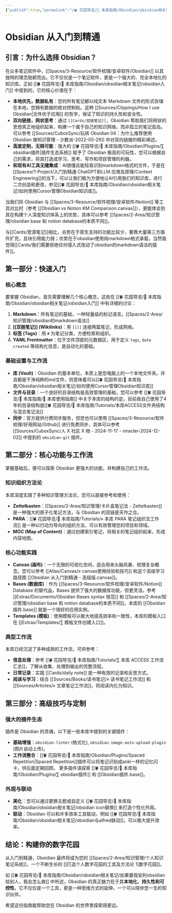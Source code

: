 ```yaml
---
{"publish":true,"permalink":"/🍀 花园导览/🧰 本库指南/Obsidian/obsidian相关笔记/∑ Obsidian 从入门到精通.md","created":"2024-07-29","modified":"2025-07-05","published":"2025-07-29T17:31:08.333+08:00","tags":["MOC","todo","AI生成"],"cssclasses":""}
---
```



# Obsidian 从入门到精通


## 引言：为什么选择 Obsidian？

在众多笔记软件中，[[Spaces/3-Resource/软件梳理/安卓软件/Obsidian]] 以其独特的理念脱颖而出。它不仅仅是一个笔记软件，更是一个强大的、完全本地化的知识库。正如 [[🍀 花园导览/🧰 本库指南/Obsidian/obsidian相关笔记/obsidian入门]] 中提到的，它的核心价值在于：

- **本地优先，数据私有**：您的所有笔记都以纯文本 Markdown 文件的形式存储在本地，您拥有数据的绝对控制权。这种 [[Sources/Clippings/How I use Obsidian\|文件优于应用]] 的哲学，保证了知识的持久性和安全性。
- **双向链接，网状思考**：通过 `[[Cards/双链笔记]]`，Obsidian 帮助我们将网状的思想真正地组织起来，构建一个属于自己的知识网络，而非孤立的笔记孤岛。可以参考 [[Sources/CuboxSync/玩转 Obsidian 04：为什么推荐使用 Obsidian 做知识管理 - 少数派-2022-05-29]] 中对双向链接的精彩阐述。
- **高度定制，无限可能**：强大的 [[🍀 花园导览/🧰 本库指南/Obsidian/Plugins/∑ obsidian插件\|插件生态系统]] 赋予了 Obsidian 极高的可玩性，您可以根据自己的需求，将其打造成学习、思考、写作和项目管理的利器。
- **和现有AI工具无缝集成**：AI很懂且能轻易识别markdown格式的文件，于是在[[Spaces/1-Project/入门到精通 ChatGPT和LLM 应用及原理/Context Engineering]]的当下，可以让我们极为方便地让AI引用我们的知识库，进行二次创造和更改，参见[[🍀 花园导览/🧰 本库指南/Obsidian/obsidian相关笔记/如何使用Cursor管理Obsidian知识库]]。

当我们将 Obsidian 与 [[Spaces/3-Resource/软件梳理/安卓软件/Notion]] 等工具对比时（参考 [[Obsidian vs Notion KM Comparison.canvas]]），更能体会到其在构建个人深度知识体系上的优势，具体可以参考 [[Spaces/2-Area/知识管理/obsidian base 和 notion database的本质不同]]。

与[[Cards/思源笔记]]相比，劣势在于原生支持的功能比较少，要靠大量第三方插件扩充，且块引用能力弱；优势在于obsidian使用纯markdown格式承载，当然我觉得[[Cards/我们需要拒绝任何侵入式改动了obsidian的markdown语法的插件]]。

## 第一部分：快速入门

### 核心概念

要掌握 Obsidian，首先需要理解几个核心概念，这些在 [[🍀 花园导览/🧰 本库指南/Obsidian/obsidian相关笔记/obsidian入门]] 中有详细的讨论：

1. **Markdown**：所有笔记的基础，一种轻量级的标记语言。[[Spaces/2-Area/知识管理/obsidian的markdown语法]]
2. **[[双链笔记]] (Wikilinks)**：用 `[[]]` 连接两篇笔记，形成网络。
3. **标签 (Tags)**：用 `#` 为笔记分类，方便检索和组织。
4. **YAML Frontmatter**：位于文件顶部的元数据区，用于定义 `tags`, `date created` 等结构化信息，是自动化的基础。

### 基础设置与工作流

- **库 (Vault)**：Obsidian 的基本单位，本质上是您电脑上的一个本地文件夹。并且都是干净纯粹的md文件，则意味着可以[[🍀 花园导览/🧰 本库指南/Obsidian/obsidian相关笔记/如何使用Cursor管理Obsidian知识库]]
- **文件与目录**：一个良好的目录结构是高效管理的基础，您可以参考 [[🍀 花园导览/🧰 本库指南/🧰 本库使用指南]] 中关于本库的结构约定。目前我自己使用了4年的目录结构是[[🍀 花园导览/🧰 本库指南/Tutorials/本库ACCESS文件夹结构与混合笔记法]]
- **同步**：官方提供付费同步服务，但您也可以使用 [[Spaces/3-Resource/软件梳理/好用网站/Github]] 进行免费同步，具体可以参考 [[Sources/CuboxSync/人 X 社区 X 物 - 2024-11-17 - niracler-2024-12-02]] 中提到的 `obsidian-git` 插件。

## 第二部分：核心功能与工作流

掌握基础后，便可以探索 Obsidian 更强大的功能，并构建自己的工作流。

### 知识组织方法论

本库深度实践了多种知识管理方法论，您可以直接参考和使用：

- **Zettelkasten**：[[Spaces/2-Area/知识管理/卡片盒笔记法 - Zettelkasten]] 是一种强大的原子化笔记方法，与 Obsidian 的双链是天作之合。
- **PARA**：[[🍀 花园导览/🧰 本库指南/Tutorials/» 本库 PARA 笔记组织法工作流]] 是一种以行动为导向的组织方法，可以有效管理您的项目和领域。
- **MOC (Map of Content)**：通过创建索引笔记，将相关的笔记组织起来，形成内容地图。

### 核心功能实践

- **Canvas (画布)**：一个无限的可视化空间，适合用来头脑风暴、梳理复杂概念。您可以参考 [[Atlas/Canvas/» canvas使用经验和技巧]] 和这个高级学习路径图 [[Obsidian 从入门到精通 - 高级版.canvas]]。
- **Bases (数据库)**：作为 [[Spaces/3-Resource/软件梳理/安卓软件/Notion]] Database 的替代品，Bases 提供了强大的数据库功能，但更灵活。参考 [[Extras/Documents/Obsidian Bases syntax 规范]] 和 [[Spaces/2-Area/知识管理/obsidian base 和 notion database的本质不同]]。本库的 [[Obsidian插件.base]] 就是一个很好的应用实例。
- **Templates (模板)**：使用模板可以极大地提高效率和一致性，本库的模板入口在 [[Extras/Templates/∑ 模板文件创建入口]]。

### 典型工作流

本库已经沉淀了多种成熟的工作流，可供参考：

- **信息处理**：参考 [[🍀 花园导览/🧰 本库指南/Tutorials/∑ 本库 ACCESS 工作流汇总]]，了解从收集、处理到输出的完整流程。
- **日常记录**：实践 [[Cards/daily note]] 是一种有效的记录和反思方式。
- **阅读与学习**：结合 [[Sources/Books/读书笔记/» 读书笔记工作流]] 和 [[Sources/Articles/» 文章笔记工作流]]，将阅读内化为知识。

## 第三部分：高级技巧与定制

### 强大的插件生态

插件是 Obsidian 的灵魂，以下是一些本库中提到的关键插件：

- **基础增强**：`obsidian-linter` (格式化), `obsidian-image-auto-upload-plugin` (图片自动上传)。
- **工作流整合**：[[🍀 花园导览/🧰 本库指南/Obsidian/Plugins/Spaced Repetition\|Spaced Repetition]]插件可以将笔记识别成anki一样的记忆闪卡，供后面定期回顾。
更多插件请探索 [[🍀 花园导览/🧰 本库指南/Obsidian/Plugins/∑ obsidian插件]] 和 [[Obsidian插件.base]]。

### 外观与联动

- **美化**：您可以通过更换主题或自定义 [[🍀 花园导览/🧰 本库指南/Obsidian/obsidian相关笔记/obsidian icon替换]] 来打造个性化外观。
- **联动**：Obsidian 可以和许多效率工具联动，例如 [[🍀 花园导览/🧰 本库指南/Obsidian/obsidian相关笔记/obsidian与alfred联动]]，可以极大提升效率。

## 结论：构建你的数字花园

从入门到精通，Obsidian 最终将成为您的 [[Spaces/2-Area/知识管理/个人知识笔记系统]]，一个不断生长的 [[打造个人数字花园的工具及方法论 1\|数字花园]]。

如 [[🍀 花园导览/🧰 本库指南/Obsidian/obsidian相关笔记/如果要我安利obsidian给别人，我会怎么做]] 中所述，Obsidian 的真正魅力在于其**本地化、持久性和可控性**。它不仅仅是一个工具，更是一种思维方式的延伸，一个可以陪伴您一生的知识伙伴。

希望这份指南能帮助您在 Obsidian 的世界里探索得更远。
